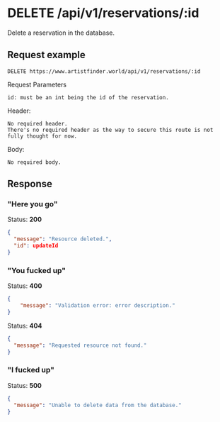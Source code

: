 # DELETE /api/v1/reservations/:id

Delete a reservation in the database.

## Request example

```
DELETE https://www.artistfinder.world/api/v1/reservations/:id
```
Request Parameters
```
id: must be an int being the id of the reservation.
```
Header:
```
No required header.
There's no required header as the way to secure this route is not fully thought for now.
```
Body:
```
No required body.
```

## Response

### "Here you go"

Status: **200**
```json
{
  "message": "Resource deleted.",
  "id": updateId
}
```

### "You fucked up"

Status: **400**
```json
{
	"message": "Validation error: error description."
}
```

Status: **404**
```json
{
  "message": "Requested resource not found."
}
```

### "I fucked up"

Status: **500**
```json
{
  "message": "Unable to delete data from the database."
}
```